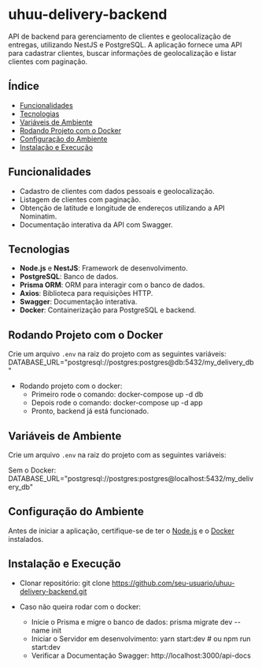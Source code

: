 # uhuu-delivery-backend

API de backend para gerenciamento de clientes e geolocalização de entregas, utilizando NestJS e PostgreSQL. A aplicação
fornece uma API para cadastrar clientes, buscar informações de geolocalização e listar clientes com paginação.

## Índice

- [Funcionalidades](#funcionalidades)
- [Tecnologias](#tecnologias)
- [Variáveis de Ambiente](#variaveis-do-ambiente)
- [Rodando Projeto com o Docker](#rodando-projeto-com-o-docker)
- [Configuração do Ambiente](#configuração-do-ambiente)
- [Instalação e Execução](#instalação-e-execução)



## Funcionalidades

- Cadastro de clientes com dados pessoais e geolocalização.
- Listagem de clientes com paginação.
- Obtenção de latitude e longitude de endereços utilizando a API Nominatim.
- Documentação interativa da API com Swagger.

## Tecnologias

- **Node.js** e **NestJS**: Framework de desenvolvimento.
- **PostgreSQL**: Banco de dados.
- **Prisma ORM**: ORM para interagir com o banco de dados.
- **Axios**: Biblioteca para requisições HTTP.
- **Swagger**: Documentação interativa.
- **Docker**: Containerização para PostgreSQL e backend.


## Rodando Projeto com o Docker
Crie um arquivo `.env` na raiz do projeto com as seguintes variáveis:
DATABASE_URL="postgresql://postgres:postgres@db:5432/my_delivery_db"

- Rodando projeto com o docker:
  - Primeiro rode o comando: docker-compose up -d db
  - Depois rode o comando: docker-compose up -d app
  - Pronto, backend já está funcionado.

## Variáveis de Ambiente

Crie um arquivo `.env` na raiz do projeto com as seguintes variáveis:


Sem o Docker:
DATABASE_URL="postgresql://postgres:postgres@localhost:5432/my_delivery_db"

## Configuração do Ambiente

Antes de iniciar a aplicação, certifique-se de ter o [Node.js](https://nodejs.org/) e
o [Docker](https://www.docker.com/) instalados.

## Instalação e Execução

- Clonar repositório: git clone https://github.com/seu-usuario/uhuu-delivery-backend.git
 
- Caso não queira rodar com o docker:
  - Inicie o Prisma e migre o banco de dados:  prisma migrate dev --name init
  - Iniciar o Servidor em desenvolvimento: yarn start:dev # ou npm run start:dev
  - Verificar a Documentação Swagger: http://localhost:3000/api-docs




